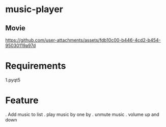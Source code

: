 # music-player

## Movie
https://github.com/user-attachments/assets/fdb10c00-b446-4cd2-b454-95030119a97d
# Requirements
1.pyqt5
# Feature
. Add music to list
. play music by one by
. unmute music
. volume up and down




